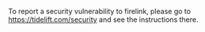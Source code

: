 To report a security vulnerability to firelink, please go to https://tidelift.com/security and see the instructions there.
